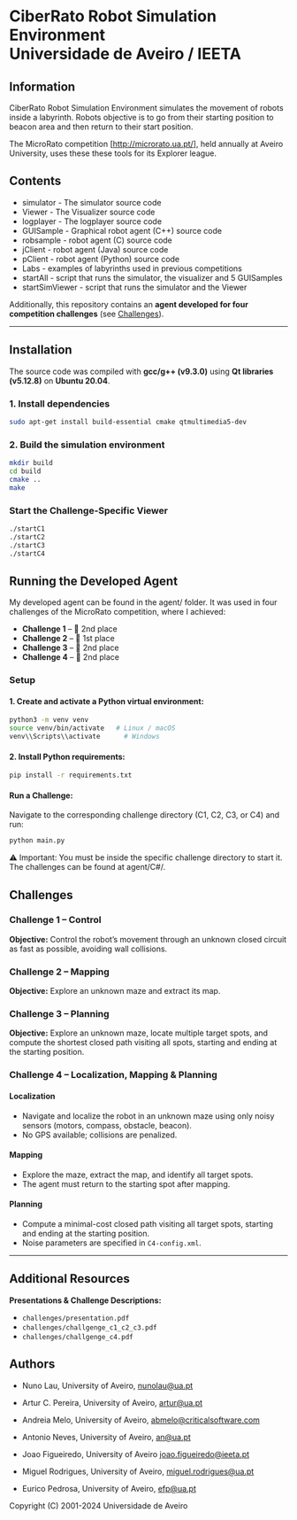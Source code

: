
# CiberRato Robot Simulation Environment <br/> Universidade de Aveiro / IEETA 

## Information

CiberRato Robot Simulation Environment simulates the movement
of robots inside a labyrinth.  Robots objective is to go from their
starting position to beacon area and then return to their start position.

The MicroRato competition
[http://microrato.ua.pt/], held annually at Aveiro University, 
uses these these tools for its Explorer league.

## Contents

* simulator -           The simulator source code
* Viewer -              The Visualizer source code
* logplayer -           The logplayer source code
* GUISample -           Graphical robot agent (C++) source code
* robsample -           robot agent (C) source code
* jClient -             robot agent (Java) source code
* pClient -             robot agent (Python) source code
* Labs -                examples of labyrinths used in previous competitions
* startAll -            script that runs the simulator, the visualizer and 5 GUISamples
* startSimViewer -      script that runs the simulator and the Viewer


Additionally, this repository contains an **agent developed for four competition challenges** (see [Challenges](#challenges)).  

---

## Installation  

The source code was compiled with **gcc/g++ (v9.3.0)** using **Qt libraries (v5.12.8)** on **Ubuntu 20.04**.  

### 1. Install dependencies  

```bash
sudo apt-get install build-essential cmake qtmultimedia5-dev
```

### 2. Build the simulation environment

```bash
mkdir build
cd build
cmake ..
make
```

### Start the Challenge-Specific Viewer
```bash
./startC1
./startC2
./startC3
./startC4
```

## Running the Developed Agent
My developed agent can be found in the agent/ folder. It was used in four challenges of the MicroRato competition, where I achieved:

- **Challenge 1** – 🥈 2nd place  
- **Challenge 2** – 🥇 1st place  
- **Challenge 3** – 🥈 2nd place  
- **Challenge 4** – 🥈 2nd place

### Setup
#### 1. Create and activate a Python virtual environment:
```bash
python3 -m venv venv
source venv/bin/activate   # Linux / macOS
venv\\Scripts\\activate      # Windows
```

#### 2. Install Python requirements:
```bash
pip install -r requirements.txt
```

#### Run a Challenge:
Navigate to the corresponding challenge directory (C1, C2, C3, or C4) and run:
```bash
python main.py
```

⚠️ Important: You must be inside the specific challenge directory to start it. The challenges can be found at agent/C#/.


## Challenges

### Challenge 1 – Control
**Objective:** Control the robot’s movement through an unknown closed circuit as fast as possible, avoiding wall collisions.

### Challenge 2 – Mapping
**Objective:** Explore an unknown maze and extract its map.

### Challenge 3 – Planning
**Objective:** Explore an unknown maze, locate multiple target spots, and compute the shortest closed path visiting all spots, starting and ending at the starting position.

### Challenge 4 – Localization, Mapping & Planning

#### Localization
- Navigate and localize the robot in an unknown maze using only noisy sensors (motors, compass, obstacle, beacon).  
- No GPS available; collisions are penalized.

#### Mapping
- Explore the maze, extract the map, and identify all target spots.  
- The agent must return to the starting spot after mapping.

#### Planning
- Compute a minimal-cost closed path visiting all target spots, starting and ending at the starting position.  
- Noise parameters are specified in `C4-config.xml`.

---

## Additional Resources
**Presentations & Challenge Descriptions:**

- `challenges/presentation.pdf`  
- `challenges/challgenge_c1_c2_c3.pdf`  
- `challenges/challgenge_c4.pdf`

## Authors

* Nuno Lau,
  University of Aveiro,
  nunolau@ua.pt

* Artur C. Pereira,
  University of Aveiro,
  artur@ua.pt

* Andreia Melo,
  University of Aveiro,
  abmelo@criticalsoftware.com

* Antonio Neves,
  University of Aveiro,
  an@ua.pt

* Joao Figueiredo,
  University of Aveiro
  joao.figueiredo@ieeta.pt

* Miguel Rodrigues,
  University of Aveiro,
  miguel.rodrigues@ua.pt

* Eurico Pedrosa,
  University of Aveiro,
  efp@ua.pt

 Copyright (C) 2001-2024 Universidade de Aveiro


